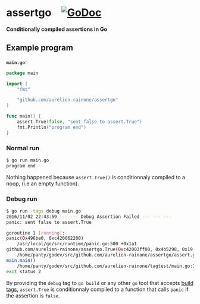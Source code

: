 # assertgo &nbsp;&nbsp; [![GoDoc](http://img.shields.io/badge/go-documentation-blue.svg?style=flat-square)](http://godoc.org/github.com/aurelien-rainone/assertgo) 
**Conditionally compiled assertions in Go**


## Example program

**`main.go`**:

```go
package main

import (
	"fmt"

	"github.com/aurelien-rainone/assertgo"
)

func main() {
	assert.True(false, "sent false to assert.True")
	fmt.Println("program end")
}
```


### Normal run

```bash
$ go run main.go
program end
```

Nothing happened because `assert.True()` is conditionnaly compiled to a noop,
(i.e an empty function).


### Debug run

```bash
$ go run -tags debug main.go
2016/11/02 22:43:59 --- --- Debug Assertion Failed --- --- ---
panic: sent false to assert.True

goroutine 1 [running]:
panic(0x496be0, 0xc420062200)
	/usr/local/go/src/runtime/panic.go:500 +0x1a1
github.com/aurelien-rainone/assertgo.True(0xc42003ff00, 0x4b5298, 0x19, 0x0, 0x0, 0x0)
	/home/panty/godev/src/github.com/aurelien-rainone/assertgo/assert.go:19 +0x13b
main.main()
	/home/panty/godev/src/github.com/aurelien-rainone/tagtest/main.go:10 +0x5a
exit status 2
```

By providing the `debug` tag to `go build` or any other `go` tool that accepts
[build tags](https://golang.org/pkg/go/build/), `assert.True` is conditionnaly
compiled to a function that calls `panic` if the assertion is `false`.
